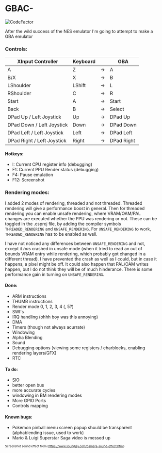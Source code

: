 # GBAC-
[![CodeFactor](https://www.codefactor.io/repository/github/densinh/gbac-/badge)](https://www.codefactor.io/repository/github/densinh/gbac-)

After the wild success of the NES emulator I'm going to attempt to make a GBA emulator

### Controls:
| XInput Controller | Keyboard |    | GBA|
|-------------------|----------|----|----|
| A | Z | -> | A | 
| B/X | X | -> | B | 
| LShoulder| LShift | -> | L |
| RShoulder| C | -> | R |
| Start | A | -> | Start |
| Back | B | -> | Select |
| DPad Up / Left Joystick| Up | -> | DPad Up |
| DPad Down / Left Joystick| Down | -> | DPad Down |
| DPad Left / Left Joystick| Left | -> | DPad Left |
| DPad Right / Left Joystick| Right | -> | DPad Right |

#### Hotkeys:
 - I: Current CPU register info (debugging)
 - F1: Current PPU Render status (debugging)
 - F4: Pause emulation
 - F12: Screenshot
 
### Rendering modes:
I added 2 modes of rendering, threaded and not threaded. Threaded rendering will give a performance boost in general. Then for threaded rendering you can enable unsafe rendering, where VRAM/OAM/PAL changes are executed whether the PPU was rendering or not. These can be toggled in the .csproj file, by adding the compiler symbols `THREADED_RENDERING` and `UNSAFE_RENDERING`. For `UNSAFE_RENDERING` to work, `THREADED_RENDERING` has to be enabled as well. 

I have not noticed any differences between `UNSAFE_RENDERING` and not, except it _has_ crashed in unsafe mode (when it tried to read an out of bounds VRAM entry while rendering, which probably got changed in a different thread). I have prevented the crash as well as I could, but in case it happens, a pixel might be off. It could also happen that PAL/OAM writes happen, but I do not think they will be of much hinderance. There is some performance gain in turning on `UNSAFE_RENDERING`.

#### Done:
  - ARM instructions
  - THUMB instructions
  - Render mode 0, 1, 2, 3, 4 (, 5?)
  - SWI's
  - IRQ handling (ohhh boy was this annoying)
  - DMA
  - Timers (though not always acurrate)
  - Windowing
  - Alpha Blending
  - Sound
  - Debugging options (viewing some registers / charblocks, enabling rendering layers/GFX)
  - RTC
  
#### To do:
  - SIO
  - better open bus
  - more accurate cycles
  - windowing in BM rendering modes
  - More GPIO Ports
  - Controls mapping

#### Known bugs:
  - Pokemon pinball menu screen popup should be transparent (alphablending issue, used to work)
  - Mario & Luigi Superstar Saga video is messed up
  
  
 <sub><sup>Screenshot sound effect from (https://www.soundjay.com/camera-sound-effect.html)</sup></sub>
